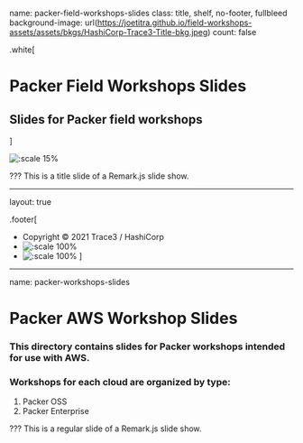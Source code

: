 name: packer-field-workshops-slides
class: title, shelf, no-footer, fullbleed
background-image: url(https://joetitra.github.io/field-workshops-assets/assets/bkgs/HashiCorp-Trace3-Title-bkg.jpeg)
count: false

.white[
# Packer Field Workshops Slides
## Slides for Packer field workshops
]

![:scale 15%](https://hashicorp.github.io/field-workshops-assets/assets/logos/logo_packer.png)

???
This is a title slide of a Remark.js slide show.

---
layout: true

.footer[
- Copyright © 2021 Trace3 / HashiCorp
- ![:scale 100%](https://joetitra.github.io/field-workshops-assets/assets/logos/Trace3_Logo_Black.svg)
- ![:scale 100%](https://hashicorp.github.io/field-workshops-assets/assets/logos/HashiCorp_Icon_Black.svg)
]

---
name: packer-workshops-slides
# Packer AWS Workshop Slides
### This directory contains slides for Packer workshops intended for use with AWS.
### Workshops for each cloud are organized by type:
  1. Packer OSS
  1. Packer Enterprise

???
This is a regular slide of a Remark.js slide show.
